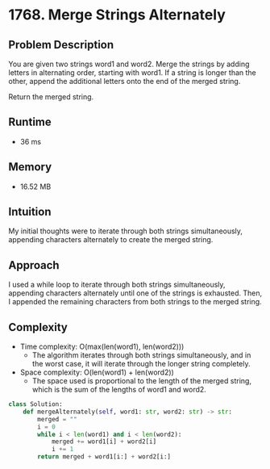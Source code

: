 # 1768. Merge Strings Alternately
## Problem Description
You are given two strings word1 and word2. Merge the strings by adding letters in alternating order, starting with word1. If a string is longer than the other, append the additional letters onto the end of the merged string.

Return the merged string.

## Runtime
- 36 ms

## Memory
- 16.52 MB

## Intuition
My initial thoughts were to iterate through both strings simultaneously, appending characters alternately to create the merged string.

## Approach
I used a while loop to iterate through both strings simultaneously, appending characters alternately until one of the strings is exhausted. Then, I appended the remaining characters from both strings to the merged string.

## Complexity
- Time complexity: O(max(len(word1), len(word2)))
  - The algorithm iterates through both strings simultaneously, and in the worst case, it will iterate through the longer string completely.
- Space complexity: O(len(word1) + len(word2))
  - The space used is proportional to the length of the merged string, which is the sum of the lengths of word1 and word2.

```python
class Solution:
    def mergeAlternately(self, word1: str, word2: str) -> str:
        merged = ""
        i = 0
        while i < len(word1) and i < len(word2):
            merged += word1[i] + word2[i]
            i += 1
        return merged + word1[i:] + word2[i:]
```